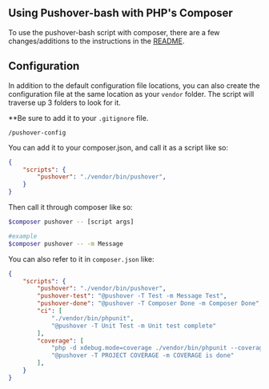 ## Using Pushover-bash with PHP's Composer

To use the pushover-bash script with composer, there are a few changes/additions to the instructions in the [README](README.md).

## Configuration

In addition to the default configuration file locations, you can also create the configuration file at the same location as your `vendor` folder. The script will traverse up 3 folders to look for it.

**Be sure to add it to your `.gitignore` file.
```.gitignore
/pushover-config
```

You can add it to your composer.json, and call it as a script like so:

```json
{
    "scripts": {
        "pushover": "./vendor/bin/pushover",
    }
}
```

Then call it through composer like so:

```bash
$composer pushover -- [script args]

#example
$composer pushover -- -m Message
```

You can also refer to it in `composer.json` like:

```json
{
    "scripts": {
        "pushover": "./vendor/bin/pushover",
        "pushover-test": "@pushover -T Test -m Message Test",
        "pushover-done": "@pushover -T Composer Done -m Composer Done",
        "ci": [
            "./vendor/bin/phpunit",
            "@pushover -T Unit Test -m Unit test complete"
        ],
        "coverage": [
            "php -d xdebug.mode=coverage ./vendor/bin/phpunit --coverage-html coverage --testdox",
            "@pushover -T PROJECT COVERAGE -m COVERAGE is done"
        ],
    }
}
```